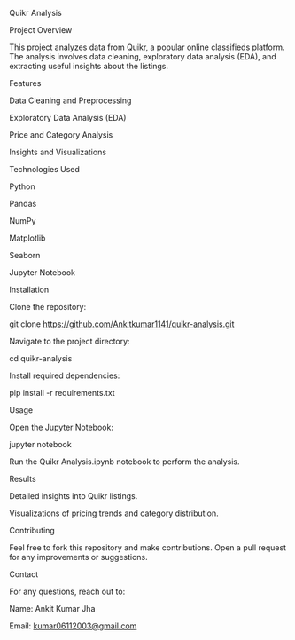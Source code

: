 Quikr Analysis

Project Overview

This project analyzes data from Quikr, a popular online classifieds platform. The analysis involves data cleaning, exploratory data analysis (EDA), and extracting useful insights about the listings.

Features

Data Cleaning and Preprocessing

Exploratory Data Analysis (EDA)

Price and Category Analysis

Insights and Visualizations

Technologies Used

Python

Pandas

NumPy

Matplotlib

Seaborn

Jupyter Notebook

Installation

Clone the repository:

git clone https://github.com/Ankitkumar1141/quikr-analysis.git

Navigate to the project directory:

cd quikr-analysis

Install required dependencies:

pip install -r requirements.txt

Usage

Open the Jupyter Notebook:

jupyter notebook

Run the Quikr Analysis.ipynb notebook to perform the analysis.

Results

Detailed insights into Quikr listings.

Visualizations of pricing trends and category distribution.

Contributing

Feel free to fork this repository and make contributions. Open a pull request for any improvements or suggestions.


Contact

For any questions, reach out to:

Name: Ankit Kumar Jha

Email: kumar06112003@gmail.com


